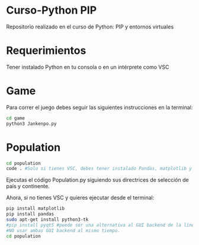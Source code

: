 # Curso-Python PIP
Repositorio realizado en el curso de Python: PIP y entornos virtuales

# Requerimientos
Tener instalado Python en tu consola o en un intérprete como VSC

# Game 

Para correr el juego debes seguir las siguientes instrucciones en la terminal:

```sh
cd game
python3 Jankenpo.py
```

# Population

```sh
cd population
code . #Solo si tienes VSC, debes tener instalado Pandas, matplotlib y Numpy
```
Ejecutas el código Population.py siguiendo sus directrices de selección de país y continente.

Ahora, si no tienes VSC y quieres ejecutar desde el terminal:

```sh
pip install matplotlib
pip install pandas
sudo apt-get install python3-tk 
#pip install pyqt5 #puede ser una alternativa al GUI backend de la línea anterior.
#NO usar ambas GUI backend al mismo tiempo.
cd population
```